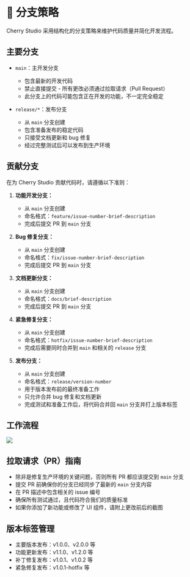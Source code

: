 # 🌿 分支策略

Cherry Studio 采用结构化的分支策略来维护代码质量并简化开发流程。

## 主要分支

- `main`：主开发分支

  - 包含最新的开发代码
  - 禁止直接提交 - 所有更改必须通过拉取请求（Pull Request）
  - 此分支上的代码可能包含正在开发的功能，不一定完全稳定

- `release/*`：发布分支
  - 从 `main` 分支创建
  - 包含准备发布的稳定代码
  - 只接受文档更新和 bug 修复
  - 经过完整测试后可以发布到生产环境

## 贡献分支

在为 Cherry Studio 贡献代码时，请遵循以下准则：

1. **功能开发分支：**

   - 从 `main` 分支创建
   - 命名格式：`feature/issue-number-brief-description`
   - 完成后提交 PR 到 `main` 分支

2. **Bug 修复分支：**

   - 从 `main` 分支创建
   - 命名格式：`fix/issue-number-brief-description`
   - 完成后提交 PR 到 `main` 分支

3. **文档更新分支：**

   - 从 `main` 分支创建
   - 命名格式：`docs/brief-description`
   - 完成后提交 PR 到 `main` 分支

4. **紧急修复分支：**

   - 从 `main` 分支创建
   - 命名格式：`hotfix/issue-number-brief-description`
   - 完成后需要同时合并到 `main` 和相关的 `release` 分支

5. **发布分支：**
   - 从 `main` 分支创建
   - 命名格式：`release/version-number`
   - 用于版本发布前的最终准备工作
   - 只允许合并 bug 修复和文档更新
   - 完成测试和准备工作后，将代码合并回 `main` 分支并打上版本标签

## 工作流程

![](https://github.com/user-attachments/assets/61db64a2-fab1-4a16-8253-0c64c9df1a63)

## 拉取请求（PR）指南

- 除非是修复生产环境的关键问题，否则所有 PR 都应该提交到 `main` 分支
- 提交 PR 前确保你的分支已经同步了最新的 `main` 分支内容
- 在 PR 描述中包含相关的 issue 编号
- 确保所有测试通过，且代码符合我们的质量标准
- 如果你添加了新功能或修改了 UI 组件，请附上更改前后的截图

## 版本标签管理

- 主要版本发布：v1.0.0、v2.0.0 等
- 功能更新发布：v1.1.0、v1.2.0 等
- 补丁修复发布：v1.0.1、v1.0.2 等
- 紧急修复发布：v1.0.1-hotfix 等
